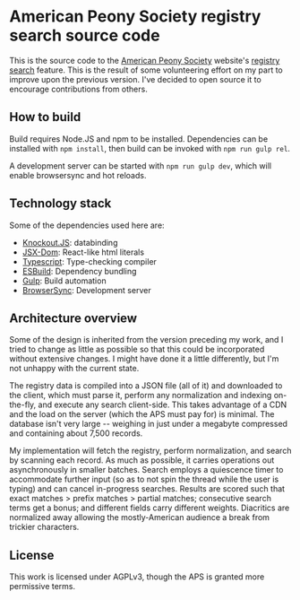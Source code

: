 # American Peony Society registry search source code
This is the source code to the
[American Peony Society](https://americanpeonysociety.org/) website's
[registry search](https://americanpeonysociety.org/cultivars/peony-registry/)
feature. This is the result of some volunteering effort on my part to
improve upon the previous version. I've decided to open source it to
encourage contributions from others.

## How to build
Build requires Node.JS and npm to be installed. Dependencies can be
installed with `npm install`, then build can be invoked with `npm run gulp
rel`.

A development server can be started with `npm run gulp dev`, which will
enable browsersync and hot reloads.

## Technology stack
Some of the dependencies used here are:

* [Knockout.JS](https://knockoutjs.com/): databinding
* [JSX-Dom](https://github.com/alex-kinokon/jsx-dom): React-like html literals
* [Typescript](https://www.typescriptlang.org/): Type-checking compiler
* [ESBuild](https://esbuild.github.io/): Dependency bundling
* [Gulp](https://gulpjs.com/): Build automation
* [BrowserSync](https://browsersync.io/): Development server

## Architecture overview
Some of the design is inherited from the version preceding my work, and I
tried to change as little as possible so that this could be incorporated
without extensive changes. I might have done it a little differently, but
I'm not unhappy with the current state.

The registry data is compiled into a JSON file (all of it) and downloaded to
the client, which must parse it, perform any normalization and indexing
on-the-fly, and execute any search client-side. This takes advantage of a
CDN and the load on the server (which the APS must pay for) is minimal. The
database isn't very large -- weighing in just under a megabyte
compressed and containing about 7,500 records.

My implementation will fetch the registry, perform normalization, and search
by scanning each record.  As much as possible, it carries operations out
asynchronously in smaller batches.  Search employs a quiescence timer to
accommodate further input (so as to not spin the thread while the user is
typing) and can cancel in-progress searches.  Results are scored such that
exact matches > prefix matches > partial matches; consecutive search terms
get a bonus; and different fields carry different weights. Diacritics are
normalized away allowing the mostly-American audience a break from trickier
characters.

## License
This work is licensed under AGPLv3, though the APS is granted more
permissive terms.
